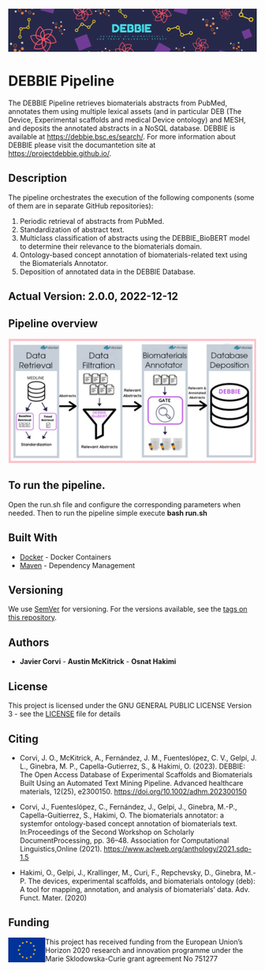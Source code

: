 ![DEBBIE](Debbie_banner.png)

# DEBBIE Pipeline 

The DEBBIE Pipeline retrieves biomaterials abstracts from PubMed, annotates them using multiple lexical assets (and in particular DEB (The Device, Experimental scaffolds and medical Device ontology) and MESH, and deposits the annotated abstracts in a NoSQL database. DEBBIE is available at https://debbie.bsc.es/search/.  For more information about DEBBIE please visit the documantetion site at https://projectdebbie.github.io/.

## Description 

The pipeline orchestrates the execution of the following components (some of them are in separate GitHub repositories):
1. Periodic retrieval of abstracts from PubMed.
2. Standardization of abstract text.
3. Multiclass classification of abstracts using the DEBBIE_BioBERT model to determine their relevance to the biomaterials domain.
4. Ontology-based concept annotation of biomaterials-related text using the Biomaterials Annotator.
5. Deposition of annotated data in the DEBBIE Database.

## Actual Version: 2.0.0, 2022-12-12

## Pipeline overview 
![DEBBIE](Pipeline_overview.png)

## To run the pipeline.  

Open the run.sh file and configure the corresponding parameters when needed.
Then to run the pipeline simple execute **bash run.sh**

## Built With

* [Docker](https://www.docker.com/) - Docker Containers
* [Maven](https://maven.apache.org/) - Dependency Management

## Versioning

We use [SemVer](http://semver.org/) for versioning. For the versions available, see the [tags on this repository](https://github.com/ProjectDebbie/DEBBIE_pipeline/tags). 

## Authors

* **Javier Corvi** - **Austin McKitrick** - **Osnat Hakimi**

## License

This project is licensed under the GNU GENERAL PUBLIC LICENSE Version 3 - see the [LICENSE](LICENSE) file for details

## Citing
 * Corvi, J. O., McKitrick, A., Fernández, J. M., Fuenteslópez, C. V., Gelpí, J. L., Ginebra, M. P., Capella-Gutierrez, S., & Hakimi, O. (2023). DEBBIE: The Open Access Database of Experimental Scaffolds and Biomaterials Built Using an Automated Text Mining Pipeline. Advanced healthcare materials, 12(25), e2300150. https://doi.org/10.1002/adhm.202300150

* Corvi, J., Fuenteslópez, C., Fernández, J., Gelpi, J., Ginebra, M.-P., Capella-Guitierrez, S., Hakimi, O. The biomaterials annotator: a systemfor ontology-based concept annotation of biomaterials text. In:Proceedings of the Second Workshop on Scholarly DocumentProcessing, pp. 36–48. Association for Computational Linguistics,Online (2021). https://www.aclweb.org/anthology/2021.sdp-1.5

* Hakimi, O., Gelpi, J., Krallinger, M., Curi, F., Repchevsky, D., Ginebra, M.-P. The devices, experimental scaffolds, and biomaterials ontology (deb): A tool for mapping, annotation, and analysis of biomaterials’ data. Adv. Funct. Mater. (2020)


## Funding
<img align="left" width="75" height="50" src="eu_emblem.png"> This project has received funding from the European Union’s Horizon 2020 research and innovation programme under the Marie Sklodowska-Curie grant agreement No 751277


	
		
